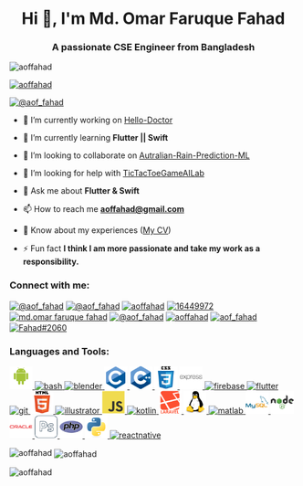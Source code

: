<h1 align="center">Hi 👋, I'm Md. Omar Faruque Fahad</h1>
<h3 align="center">A passionate CSE Engineer from Bangladesh</h3>

<p align="left"> <img src="https://komarev.com/ghpvc/?username=aoffahad&label=Profile%20views&color=0e75b6&style=flat" alt="aoffahad" /> </p>

<p align="left"> <a href="https://github.com/ryo-ma/github-profile-trophy"><img src="https://github-profile-trophy.vercel.app/?username=aoffahad" alt="aoffahad" /></a> </p>

<p align="left"> <a href="https://twitter.com/@aof_fahad" target="blank"><img src="https://img.shields.io/twitter/follow/@aof_fahad?logo=twitter&style=for-the-badge" alt="@aof_fahad" /></a> </p>

- 🔭 I’m currently working on [Hello-Doctor](https://github.com/aoffahad/Hello-Doctor)

- 🌱 I’m currently learning **Flutter || Swift**

- 👯 I’m looking to collaborate on [Autralian-Rain-Prediction-ML](https://github.com/aoffahad/Autralian-Rain-Prediction-ML)

- 🤝 I’m looking for help with [TicTacToeGameAILab](https://github.com/aoffahad/TicTacToeGameAILab)

- 💬 Ask me about **Flutter & Swift**

- 📫 How to reach me **aoffahad@gmail.com**

- 📄 Know about my experiences  ([My CV](https://drive.google.com/file/u/1/d/1T0GnERlBNLitG4sYsoA17N_oNlvToynF/view?usp=drivesdk&pli=1))

- ⚡ Fun fact **I think I am more passionate and take my work as a responsibility.**

<h3 align="left">Connect with me:</h3>
<p align="left">
  <a href="https://github.com/aoffahad" target="blank"><img align="center" src="https://cdn-icons-png.flaticon.com/512/25/25231.png" alt="@aof_fahad" height="30" width="40"/></a>
<a href="https://twitter.com/aof_fahad" target="blank"><img align="center" src="https://raw.githubusercontent.com/rahuldkjain/github-profile-readme-generator/master/src/images/icons/Social/twitter.svg" alt="@aof_fahad" height="30" width="40"/></a>
<a href="https://linkedin.com/in/aoffahad" target="blank"><img align="center" src="https://raw.githubusercontent.com/rahuldkjain/github-profile-readme-generator/master/src/images/icons/Social/linked-in-alt.svg" alt="aoffahad" height="30" width="40" /></a>
<a href="https://stackoverflow.com/users/16449972" target="blank"><img align="center" src="https://raw.githubusercontent.com/rahuldkjain/github-profile-readme-generator/master/src/images/icons/Social/stack-overflow.svg" alt="16449972" height="30" width="40" /></a>
<a href="https://fb.com/md.omar faruque fahad" target="blank"><img align="center" src="https://raw.githubusercontent.com/rahuldkjain/github-profile-readme-generator/master/src/images/icons/Social/facebook.svg" alt="md.omar faruque fahad" height="30" width="40" /></a>
<a href="https://instagram.com/@aof_fahad" target="blank"><img align="center" src="https://raw.githubusercontent.com/rahuldkjain/github-profile-readme-generator/master/src/images/icons/Social/instagram.svg" alt="@aof_fahad" height="30" width="40" /></a>
<a href="https://www.hackerrank.com/aoffahad" target="blank"><img align="center" src="https://raw.githubusercontent.com/rahuldkjain/github-profile-readme-generator/master/src/images/icons/Social/hackerrank.svg" alt="aoffahad" height="30" width="40" /></a>
<a href="https://codeforces.com/profile/aof_fahad" target="blank"><img align="center" src="https://cdn.jsdelivr.net/npm/simple-icons@3.0.1/icons/codeforces.svg" alt="aof_fahad" height="30" width="40" /></a>
<a href="https://discord.gg/Fahad#2060" target="blank"><img align="center" src="https://raw.githubusercontent.com/rahuldkjain/github-profile-readme-generator/master/src/images/icons/Social/discord.svg" alt="Fahad#2060" height="30" width="40" /></a>
</p>

<h3 align="left">Languages and Tools:</h3>
<p align="left"> <a href="https://developer.android.com" target="_blank"> <img src="https://raw.githubusercontent.com/devicons/devicon/master/icons/android/android-original-wordmark.svg" alt="android" width="40" height="40"/> </a> <a href="https://www.gnu.org/software/bash/" target="_blank"> <img src="https://www.vectorlogo.zone/logos/gnu_bash/gnu_bash-icon.svg" alt="bash" width="40" height="40"/> </a> <a href="https://www.blender.org/" target="_blank"> <img src="https://download.blender.org/branding/community/blender_community_badge_white.svg" alt="blender" width="40" height="40"/> </a> <a href="https://www.cprogramming.com/" target="_blank"> <img src="https://raw.githubusercontent.com/devicons/devicon/master/icons/c/c-original.svg" alt="c" width="40" height="40"/> </a> <a href="https://www.w3schools.com/cpp/" target="_blank"> <img src="https://raw.githubusercontent.com/devicons/devicon/master/icons/cplusplus/cplusplus-original.svg" alt="cplusplus" width="40" height="40"/> </a> <a href="https://www.w3schools.com/css/" target="_blank"> <img src="https://raw.githubusercontent.com/devicons/devicon/master/icons/css3/css3-original-wordmark.svg" alt="css3" width="40" height="40"/> </a> <a href="https://expressjs.com" target="_blank"> <img src="https://raw.githubusercontent.com/devicons/devicon/master/icons/express/express-original-wordmark.svg" alt="express" width="40" height="40"/> </a> <a href="https://firebase.google.com/" target="_blank"> <img src="https://www.vectorlogo.zone/logos/firebase/firebase-icon.svg" alt="firebase" width="40" height="40"/> </a> <a href="https://flutter.dev" target="_blank"> <img src="https://www.vectorlogo.zone/logos/flutterio/flutterio-icon.svg" alt="flutter" width="40" height="40"/> </a> <a href="https://git-scm.com/" target="_blank"> <img src="https://www.vectorlogo.zone/logos/git-scm/git-scm-icon.svg" alt="git" width="40" height="40"/> </a> <a href="https://www.w3.org/html/" target="_blank"> <img src="https://raw.githubusercontent.com/devicons/devicon/master/icons/html5/html5-original-wordmark.svg" alt="html5" width="40" height="40"/> </a> <a href="https://www.adobe.com/in/products/illustrator.html" target="_blank"> <img src="https://www.vectorlogo.zone/logos/adobe_illustrator/adobe_illustrator-icon.svg" alt="illustrator" width="40" height="40"/> </a> <a href="https://developer.mozilla.org/en-US/docs/Web/JavaScript" target="_blank"> <img src="https://raw.githubusercontent.com/devicons/devicon/master/icons/javascript/javascript-original.svg" alt="javascript" width="40" height="40"/> </a> <a href="https://kotlinlang.org" target="_blank"> <img src="https://www.vectorlogo.zone/logos/kotlinlang/kotlinlang-icon.svg" alt="kotlin" width="40" height="40"/> </a> <a href="https://laravel.com/" target="_blank"> <img src="https://raw.githubusercontent.com/devicons/devicon/master/icons/laravel/laravel-plain-wordmark.svg" alt="laravel" width="40" height="40"/> </a> <a href="https://www.linux.org/" target="_blank"> <img src="https://raw.githubusercontent.com/devicons/devicon/master/icons/linux/linux-original.svg" alt="linux" width="40" height="40"/> </a> <a href="https://www.mathworks.com/" target="_blank"> <img src="https://upload.wikimedia.org/wikipedia/commons/2/21/Matlab_Logo.png" alt="matlab" width="40" height="40"/> </a> <a href="https://www.mysql.com/" target="_blank"> <img src="https://raw.githubusercontent.com/devicons/devicon/master/icons/mysql/mysql-original-wordmark.svg" alt="mysql" width="40" height="40"/> </a> <a href="https://nodejs.org" target="_blank"> <img src="https://raw.githubusercontent.com/devicons/devicon/master/icons/nodejs/nodejs-original-wordmark.svg" alt="nodejs" width="40" height="40"/> </a> <a href="https://www.oracle.com/" target="_blank"> <img src="https://raw.githubusercontent.com/devicons/devicon/master/icons/oracle/oracle-original.svg" alt="oracle" width="40" height="40"/> </a> <a href="https://www.photoshop.com/en" target="_blank"> <img src="https://raw.githubusercontent.com/devicons/devicon/master/icons/photoshop/photoshop-line.svg" alt="photoshop" width="40" height="40"/> </a> <a href="https://www.php.net" target="_blank"> <img src="https://raw.githubusercontent.com/devicons/devicon/master/icons/php/php-original.svg" alt="php" width="40" height="40"/> </a> <a href="https://www.python.org" target="_blank"> <img src="https://raw.githubusercontent.com/devicons/devicon/master/icons/python/python-original.svg" alt="python" width="40" height="40"/> </a> <a href="https://reactnative.dev/" target="_blank"> <img src="https://reactnative.dev/img/header_logo.svg" alt="reactnative" width="40" height="40"/> </a> </p>

<p><img align="left" src="https://github-readme-stats.vercel.app/api/top-langs?username=aoffahad&show_icons=true&locale=en&layout=compact" alt="aoffahad" /></p>

<p>&nbsp;<img align="center" src="https://github-readme-stats.vercel.app/api?username=aoffahad&show_icons=true&locale=en" alt="aoffahad" /></p>

<p><img align="center" src="https://github-readme-streak-stats.herokuapp.com/?user=aoffahad&" alt="aoffahad" /></p>
